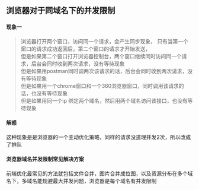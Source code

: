 ## 浏览器对于同域名下的并发限制
#### 现象一
> 浏览器打开两个窗口，访问同一个请求，会产生同步现象， 只有当第一个窗口的请求成功返回后，第二个窗口的请求才开始发送，  
> 但是如果第二个窗口打开浏览器控制台，两个窗口继续同时访问同一个请求，后台会同时收到两次请求，没有等待现象  
> 但是如果用postman同时调两次该请求的话，后台会同时收到两次请求，没有等待现象  
> 但是如果用一个chrome窗口和一个360浏览器窗口，同时调用该请求的话，也没有等待现象  
> 但是如果用同一个ip 绑定两个域名，然后用两个域名访问该接口，也没有等待现象  

#### 解惑
这种现象是是浏览器的一个主动优化策略，同样的请求没道理并发2次，所以改成了排队

#### 浏览器域名并发限制常见解决方案
前端优化最常见的方法就包括文件合并，图片合并成位图，以及资源分布在多个域名下，多域名能规避最大并发问题，浏览器是每个域名有并发限制  

